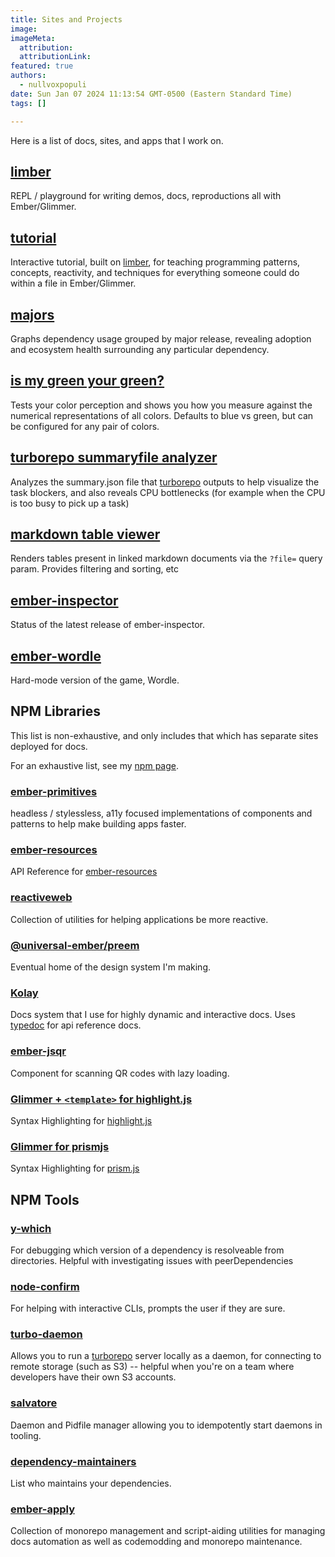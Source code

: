 ```yaml
---
title: Sites and Projects
image:
imageMeta:
  attribution:
  attributionLink:
featured: true
authors:
  - nullvoxpopuli
date: Sun Jan 07 2024 11:13:54 GMT-0500 (Eastern Standard Time)
tags: [] 

---
```


Here is a list of docs, sites, and apps that I work on.

## [limber](https://limber.glimdown.com)

REPL / playground for writing demos, docs, reproductions all with Ember/Glimmer.

## [tutorial](https://tutorial.glimdown.com)

Interactive tutorial, built on [limber](https://limber.glimdown.com), for teaching programming patterns, concepts, reactivity, and techniques for everything someone could do within a file in Ember/Glimmer.

## [majors](https://majors.nullvoxpopuli.com)

Graphs dependency usage grouped by major release, revealing adoption and ecosystem health surrounding any particular dependency.

## [is my green your green?](https://ismycolor.nullvoxpopuli.com/)

Tests your color perception and shows you how you measure against the numerical representations of all colors. Defaults to blue vs green, but can be configured for any pair of colors.

## [turborepo summaryfile analyzer](https://turbo.nullvoxpopuli.com/)

Analyzes the summary.json file that [turborepo](https://github.com/vercel/turbo/) outputs to help visualize the task blockers, and also reveals CPU bottlenecks (for example when the CPU is too busy to pick up a task)

## [markdown table viewer](http://markdown-table.nullvoxpopuli.com/?file=https://raw.githubusercontent.com/NullVoxPopuli/disk-perf-git-and-pnpm/refs/heads/main/README.md)

Renders tables present in linked markdown documents via the `?file=` query param. Provides filtering and sorting, etc

## [ember-inspector](https://ember-inspector.nullvoxpopuli.com/)

Status of the latest release of ember-inspector.

## [ember-wordle](https://ember-wordle.pages.dev)

Hard-mode version of the game, Wordle.

## NPM Libraries

This list is non-exhaustive, and only includes that which has separate sites deployed for docs.

For an exhaustive list, see my [npm page](https://www.npmjs.com/~nullvoxpopuli).

### [ember-primitives](https://ember-primitives.pages.dev)

headless / stylessless, a11y focused implementations of components and patterns to help make building apps faster.

### [ember-resources](https://ember-resources.nullvoxpopuli.com/)

API Reference for [ember-resources](https://github.com/NullVoxPopuli/ember-resources/tree/main/docs)

### [reactiveweb](https://reactive.nullvoxpopuli.com/)

Collection of utilities for helping applications be more reactive.

### [@universal-ember/preem](https://preem-docs-app.vercel.app)

Eventual home of the design system I'm making.

### [Kolay](https://github.com/universal-ember/kolay)

Docs system that I use for highly dynamic and interactive docs. Uses [typedoc](https://typedoc.org/) for api reference docs.

### [ember-jsqr](https://nullvoxpopuli.github.io/ember-jsqr/)

Component for scanning QR codes with lazy loading.

### [Glimmer + `<template>` for highlight.js](https://hljs-glimmer.nullvoxpopuli.com/?)

Syntax Highlighting for [highlight.js](https://highlightjs.org/)

### [Glimmer for prismjs](https://prismjs-glimmer.nullvoxpopuli.com/)

Syntax Highlighting for [prism.js](https://prismjs.com/)

## NPM Tools

### [y-which](https://github.com/NullVoxPopuli/y-which)

For debugging which version of a dependency is resolveable from directories. Helpful with investigating issues with peerDependencies

### [node-confirm](https://github.com/NullVoxPopuli/node-confirm)

For helping with interactive CLIs, prompts the user if they are sure.

### [turbo-daemon](https://github.com/NullVoxPopuli/turbo-daemon)

Allows you to run a [turborepo](https://turbo.build/repo/) server locally as a daemon, for connecting to remote storage (such as S3) -- helpful when you're on a team where developers have their own S3 accounts.

### [salvatore](https://github.com/NullVoxPopuli/salvatore)

Daemon and Pidfile manager allowing you to idempotently start daemons in tooling.

### [dependency-maintainers](https://github.com/NullVoxPopuli/dependency-maintainers)

List who maintains your dependencies.

### [ember-apply](https://ember-apply.pages.dev/)

Collection of monorepo management and script-aiding utilities for managing docs automation as well as codemodding and monorepo maintenance.
